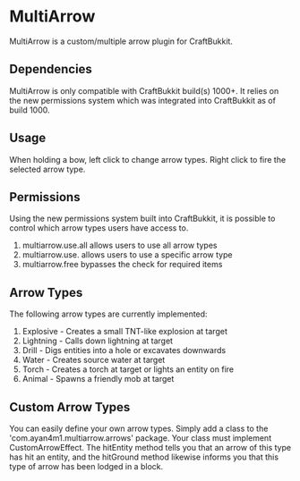 MultiArrow
==========

MultiArrow is a custom/multiple arrow plugin for CraftBukkit.

## Dependencies

MultiArrow is only compatible with CraftBukkit build(s) 1000+.
It relies on the new permissions system which was integrated
into CraftBukkit as of build 1000.

## Usage

When holding a bow, left click to change arrow types. Right
click to fire the selected arrow type.

## Permissions

Using the new permissions system built into CraftBukkit, it is
possible to control which arrow types users have access to.

1. multiarrow.use.all allows users to use all arrow types
2. multiarrow.use.<name> allows users to use a specific arrow type
3. multiarrow.free bypasses the check for required items


## Arrow Types

The following arrow types are currently implemented:

1. Explosive - Creates a small TNT-like explosion at target
2. Lightning - Calls down lightning at target
3. Drill - Digs entities into a hole or excavates downwards
4. Water - Creates source water at target
5. Torch - Creates a torch at target or lights an entity on fire
6. Animal - Spawns a friendly mob at target

## Custom Arrow Types

You can easily define your own arrow types. Simply add a class
to the 'com.ayan4m1.multiarrow.arrows' package. Your class must
implement CustomArrowEffect. The hitEntity method tells you
that an arrow of this type has hit an entity, and the hitGround
method likewise informs you that this type of arrow has been
lodged in a block.
